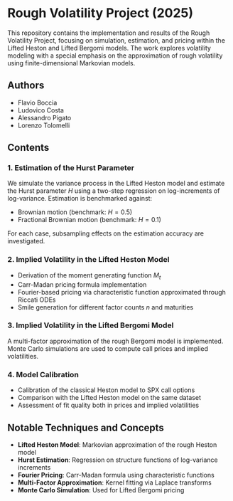 # Rough Volatility Project (2025)

This repository contains the implementation and results of the Rough Volatility Project, focusing on simulation, estimation, and pricing within the Lifted Heston and Lifted Bergomi models. The work explores volatility modeling with a special emphasis on the approximation of rough volatility using finite-dimensional Markovian models.

## Authors

- Flavio Boccia  
- Ludovico Costa  
- Alessandro Pigato  
- Lorenzo Tolomelli

## Contents

### 1. Estimation of the Hurst Parameter

We simulate the variance process in the Lifted Heston model and estimate the Hurst parameter $H$ using a two-step regression on log-increments of log-variance. Estimation is benchmarked against:

- Brownian motion (benchmark: $H = 0.5$)
- Fractional Brownian motion (benchmark: $H = 0.1$)

For each case, subsampling effects on the estimation accuracy are investigated.

### 2. Implied Volatility in the Lifted Heston Model

- Derivation of the moment generating function $M_t$
- Carr-Madan pricing formula implementation
- Fourier-based pricing via characteristic function approximated through Riccati ODEs
- Smile generation for different factor counts $n$ and maturities

### 3. Implied Volatility in the Lifted Bergomi Model

A multi-factor approximation of the rough Bergomi model is implemented. Monte Carlo simulations are used to compute call prices and implied volatilities.

### 4. Model Calibration

- Calibration of the classical Heston model to SPX call options
- Comparison with the Lifted Heston model on the same dataset
- Assessment of fit quality both in prices and implied volatilities

## Notable Techniques and Concepts

- **Lifted Heston Model**: Markovian approximation of the rough Heston model
- **Hurst Estimation**: Regression on structure functions of log-variance increments
- **Fourier Pricing**: Carr-Madan formula using characteristic functions
- **Multi-Factor Approximation**: Kernel fitting via Laplace transforms
- **Monte Carlo Simulation**: Used for Lifted Bergomi pricing
